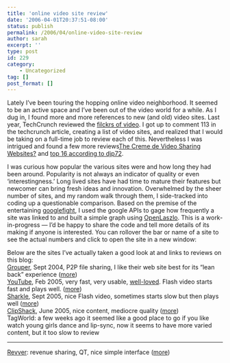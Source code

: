 ```yaml
---
title: 'online video site review'
date: '2006-04-01T20:37:51-08:00'
status: publish
permalink: /2006/04/online-video-site-review
author: sarah
excerpt: ''
type: post
id: 229
category:
    - Uncategorized
tag: []
post_format: []
---
```

Lately I’ve been touring the hopping online video neighborhood. It seemed to be an active space and I’ve been out of the video world for a while. As I dug in, I found more and more references to new (and old) video sites. Last year, TechCrunch reviewed the [filckrs of video](http://www.techcrunch.com/2005/11/06/the-flickrs-of-video/). I got up to comment 113 in the techcrunch article, creating a list of video sites, and realized that I would be taking on a full-time job to review each of this. Nevertheless I was intrigued and found a few more reviews[The Creme de Video Sharing Websites?](http://25thdimension.blogsome.com/2005/11/01/the-creme-de-video-sharing-websites) and [top 16 according to djp72](http://www.djp72.net/blog/?p=248).

I was curious how popular the various sites were and how long they had been around. Popularity is not always an indicator of quality or even ‘interestingness.’ Long lived sites have had time to mature their features but newcomer can bring fresh ideas and innovation. Overwhelmed by the sheer number of sites, and my random walk through them, I side-tracked into coding up a questionable comparison. Based on the premise of the entertaining [googlefight](www.googlefight.com/), I used the google APIs to gage how frequently a site was linked to and built a simple graph using [OpenLaszlo](http://www.openlaszlo.org). This is a work-in-progress — I’d be happy to share the code and tell more details of its making if anyone is interested. You can rollover the bar or name of a site to see the actual numbers and click to open the site in a new window:

Below are the sites I’ve actually taken a good look at and links to reviews on this blog:  
[Grouper](http://www.grouper.com), Sept 2004, P2P file sharing, I like their web site best for its “lean back” experience ([more](https://www.ultrasaurus.com/sarahblog/archives/000254.html))  
[YouTube](http://www.youtube.com), Feb 2005, very fast, very usable, [well-loved](http://customerevangelists.typepad.com/blog/2006/03/10_reasons_why_.html). Flash video starts fast and plays well. ([more](https://www.ultrasaurus.com/sarahblog/archives/000257.html))  
[Sharkle](http://www.sharkle.com), Sept 2005, nice Flash video, sometimes starts slow but then plays well ([more](https://www.ultrasaurus.com/sarahblog/archives/000256.html))  
[ClipShack](http://www.clipshack.com), June 2005, nice content, mediocre quality ([more](https://www.ultrasaurus.com/sarahblog/archives/000252.html))  
<a>TagWorld</a>: a few weeks ago it seemed like a good place to go if you like watch young girls dance and lip-sync, now it seems to have more varied content, but it too slow to review

- - - - - -

[Revver](http://www.revver.com): revenue sharing, QT, nice simple interface ([more](https://www.ultrasaurus.com/sarahblog/archives/000255.html))